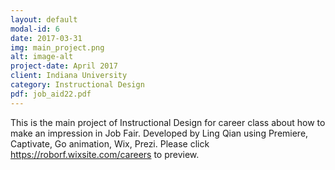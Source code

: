 ```yaml
---
layout: default
modal-id: 6
date: 2017-03-31
img: main_project.png
alt: image-alt
project-date: April 2017
client: Indiana University
category: Instructional Design
pdf: job_aid22.pdf
---
```

This is the main project of Instructional Design for career class about how to make an impression in Job Fair. Developed by Ling Qian using Premiere, Captivate, Go animation, Wix, Prezi. Please click https://roborf.wixsite.com/careers to preview.
